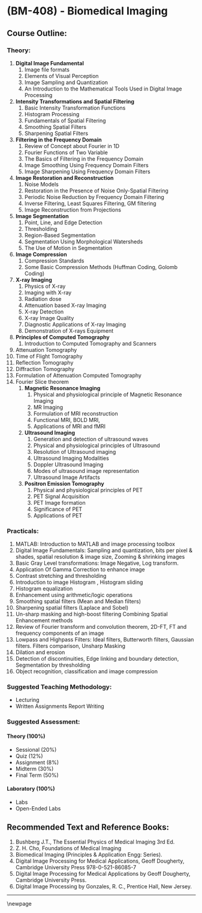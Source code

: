 # **(BM-408) - Biomedical Imaging**

## **Course Outline:**

### **Theory:**

1. **Digital Image Fundamental**
   1. Image file formats
   1. Elements of Visual Perception
   1. Image Sampling and Quantization
   1. An Introduction to the Mathematical Tools Used in Digital Image Processing
1. **Intensity Transformations and Spatial Filtering**
   1. Basic Intensity Transformation Functions
   1. Histogram Processing
   1. Fundamentals of Spatial Filtering
   1. Smoothing Spatial Filters
   1. Sharpening Spatial Filters
1. **Filtering in the Frequency Domain**
   1. Review of Concept about Fourier in 1D
   1. Fourier Functions of Two Variable
   1. The Basics of Filtering in the Frequency Domain
   1. Image Smoothing Using Frequency Domain Filters
   1. Image Sharpening Using Frequency Domain Filters
1. **Image Restoration and Reconstruction**
   1. Noise Models
   1. Restoration in the Presence of Noise Only-Spatial Filtering
   1. Periodic Noise Reduction by Frequency Domain Filtering
   1. Inverse Filtering, Least Squares Filtering, GM filtering
   1. Image Reconstruction from Projections
1. **Image Segmentation**
   1. Point, Line, and Edge Detection
   1. Thresholding
   1. Region-Based Segmentation
   1. Segmentation Using Morphological Watersheds
   1. The Use of Motion in Segmentation
1. **Image Compression**
   1. Compression Standards
   1. Some Basic Compression Methods (Huffman Coding, Golomb Coding)
1. **X-ray Imaging**
   1. Physics of X-ray
   1. Imaging with X-ray
   1. Radiation dose
   1. Attenuation based X-ray Imaging
   1. X-ray Detection
   1. X-ray Image Quality
   1. Diagnostic Applications of X-ray Imaging
   1. Demonstration of X-rays Equipment
1. **Principles of Computed Tomography**
   1. Introduction to Computed Tomography and Scanners
1. Attenuation Tomography
1. Time of Flight Tomography
1. Reflection Tomography
1. Diffraction Tomography
1. Formulation of Attenuation Computed Tomography
1. Fourier Slice theorem
   1. **Magnetic Resonance Imaging**
      1. Physical and physiological principle of Magnetic Resonance Imaging
      1. MR Imaging
      1. Formulation of MRI reconstruction
      1. Functional MRI, BOLD MRI,
      1. Applications of MRI and fMRI
   1. **Ultrasound Imaging**
      1. Generation and detection of ultrasound waves
      1. Physical and physiological principles of Ultrasound
      1. Resolution of Ultrasound imaging
      1. Ultrasound Imaging Modalities
      1. Doppler Ultrasound Imaging
      1. Modes of ultrasound image representation
      1. Ultrasound Image Artifacts
   1. **Positron Emission Tomography**
      1. Physical and physiological principles of PET
      1. PET Signal Acquisition
      1. PET Image formation
      1. Significance of PET
      1. Applications of PET

### **Practicals:**
1. MATLAB: Introduction to MATLAB and image processing toolbox
1. Digital Image Fundamentals: Sampling and quantization, bits per pixel & shades, spatial resolution & image size, Zooming & shrinking images
1. Basic Gray Level transformations: Image Negative, Log transform.
1. Application Of Gamma Correction to enhance image
1. Contrast stretching and thresholding
1. Introduction to image Histogram , Histogram sliding
1. Histogram equalization
1. Enhancement using arithmetic/logic operations
1. Smoothing spatial filters (Mean and Median filters)
1. Sharpening spatial filters (Laplace and Sobel)
1. Un-sharp masking and high-boost filtering Combining Spatial Enhancement methods
1. Review of Fourier transform and convolution theorem, 2D-FT, FT and frequency components of an image
1. Lowpass and Highpass Filters: Ideal filters, Butterworth filters, Gaussian filters. Filters comparison, Unsharp Masking
1. Dilation and erosion
1. Detection of discontinuities, Edge linking and boundary detection, Segmentation by thresholding
1. Object recognition, classification and image compression

### **Suggested Teaching Methodology:**

- Lecturing
- Written Assignments Report Writing

### **Suggested Assessment:**

#### **Theory (100%)**

- Sessional (20%)
- Quiz (12%)
- Assignment (8%)
- Midterm (30%)
- Final Term (50%)

#### **Laboratory (100%)**

- Labs
- Open-Ended Labs

## **Recommended Text and Reference Books:**

1. Bushberg J.T., The Essential Physics of Medical Imaging 3rd Ed.
1. Z. H. Cho, Foundations of Medical Imaging
1. Biomedical Imaging (Principles & Application Engg: Series).
1. Digital Image Processing for Medical Applications, Geoff Dougherty, Cambridge University Press 978-0-521-86085-7
2. Digital Image Processing for Medical Applications by Geoff Dougherty, Cambridge University Press.
3. Digital Image Processing by Gonzales, R. C., Prentice Hall, New Jersey.

___
\newpage
